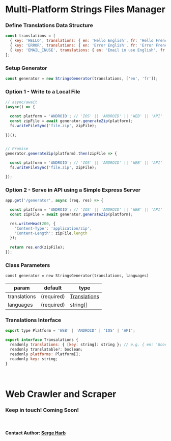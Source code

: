 # Multi-Platform Strings Files Manager

### Define Translations Data Structure
```js
const translations = [
  { key: 'HELLO', translations: { en: 'Hello English', fr: 'Hello French' }, platforms: ['ANDROID', 'IOS', 'WEB'] },
  { key: 'ERROR', translations: { en: 'Error English', fr: 'Error French' }, platforms: ['ANDROID', 'IOS', 'WEB'] },
  { key: 'EMAIL_INUSE', translations: { en: 'Email in use English', fr: 'Email in use French' }, platforms: ['ANDROID', 'IOS'] },
];
```

### Setup Generator
```js
const generator = new StringsGenerator(translations, ['en', 'fr']);
```

### Option 1 - Write to a Local File
```js
// async/await
(async() => {

  const platform = 'ANDROID'; // 'IOS' || 'ANDROID' || 'WEB' || 'API'
  const zipFile = await generator.generateZip(platform);
  fs.writeFileSync('file.zip', zipFile);
  
})();


// Promise
generator.generateZip(platform).then(zipFile => {

  const platform = 'ANDROID'; // 'IOS' || 'ANDROID' || 'WEB' || 'API'
  fs.writeFileSync('file.zip', zipFile);

});
```

### Option 2 - Serve in API using a Simple Express Server
```js
app.get('/generator', async (req, res) => {

  const platform = 'ANDROID'; // 'IOS' || 'ANDROID' || 'WEB' || 'API'
  const zipFile = await generator.generateZip(platform);

  res.writeHead(200, {
    'Content-Type': 'application/zip',
    'Content-Length': zipFile.length
  });
  
  return res.end(zipFile);
});
```

### Class Parameters

``const generator = new StringsGenerator(translations, languages)``

|param|default|type
|---|---|---|
|translations|(required)|[Translations](#translations-interface)|
|languages|(required)|string[]|

### Translations Interface

```js
export type Platform = 'WEB' | 'ANDROID' | 'IOS' | 'API';

export interface Transalations {
  readonly translations: { [key: string]: string }; // e.g. { en: 'Good Morning', fr: 'Bonjour' }
  readonly translatable?: boolean;
  readonly platforms: Platform[];
  readonly key: string;
}
```

<br>

# Web Crawler and Scraper

### Keep in touch! Coming Soon!

<br>

#### Contact Author: [Serge Harb](mailto:me@sergeharb.com)